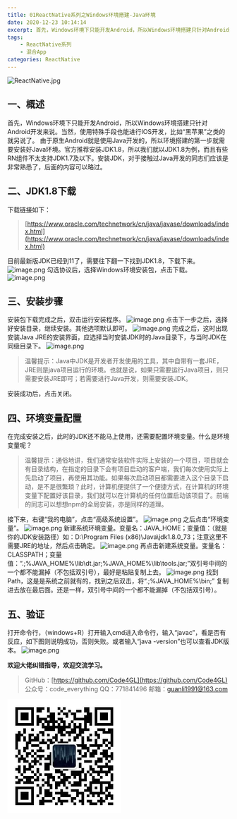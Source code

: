 ```yaml
---
title: 01ReactNative系列之Windows环境搭建-Java环境
date: 2020-12-23 10:14:14
excerpt: 首先，Windows环境下只能开发Android，所以Windows环境搭建只针对Android开发来说。当然，使用特殊手段也能进行IOS开发，比如“黑苹果”之类的就另说了。
tags:
    - ReactNative系列
    - 混合App
categories: ReactNative
---
```


![ReactNative.jpg](https://upload-images.jianshu.io/upload_images/18236822-e9d8ac4cb99f3b3f.jpg?imageMogr2/auto-orient/strip%7CimageView2/2/w/1240)

## 一、概述

首先，Windows环境下只能开发Android，所以Windows环境搭建只针对Android开发来说。当然，使用特殊手段也能进行IOS开发，比如“黑苹果”之类的就另说了。
由于原生Android就是使用Java开发的，所以环境搭建的第一步就需要安装好Java环境。官方推荐安装JDK1.8，所以我们就以JDK1.8为例，而且有些RN组件不太支持JDK1.7及以下。安装JDK，对于接触过Java开发的同志们应该是非常熟悉了，后面的内容可以略过。

## 二、JDK1.8下载

下载链接如下：
>[https://www.oracle.com/technetwork/cn/java/javase/downloads/index.html](https://www.oracle.com/technetwork/cn/java/javase/downloads/index.html)

目前最新版JDK已经到11了，需要往下翻一下找到JDK1.8，下载下来。
![image.png](https://upload-images.jianshu.io/upload_images/18236822-510c1d7eda518543.png?imageMogr2/auto-orient/strip%7CimageView2/2/w/1240)
勾选协议后，选择Windows环境安装包，点击下载。
![image.png](https://upload-images.jianshu.io/upload_images/18236822-e1ced73a5eba24d0.png?imageMogr2/auto-orient/strip%7CimageView2/2/w/1240)

## 三、安装步骤

安装包下载完成之后，双击运行安装程序。
![image.png](https://upload-images.jianshu.io/upload_images/18236822-7efa63376538cc2c.png?imageMogr2/auto-orient/strip%7CimageView2/2/w/1240)
点击下一步之后，选择好安装目录，继续安装。其他选项默认即可。
![image.png](https://upload-images.jianshu.io/upload_images/18236822-c54ffe5b422aaa81.png?imageMogr2/auto-orient/strip%7CimageView2/2/w/1240)
完成之后，这时出现安装Java JRE的安装界面，应选择当时安装JDK时的Java目录下，与当时JDK在同级目录下。
![image.png](https://upload-images.jianshu.io/upload_images/18236822-946e51df8361de2a.png?imageMogr2/auto-orient/strip%7CimageView2/2/w/1240)
>温馨提示：Java中JDK是开发者开发使用的工具，其中自带有一套JRE，JRE则是java项目运行的环境。也就是说，如果只需要运行Java项目，则只需要安装JRE即可；若需要进行Java开发，则需要安装JDK。

安装成功后，点击关闭。

## 四、环境变量配置

在完成安装之后，此时的JDK还不能马上使用，还需要配置环境变量。什么是环境变量呢？
>温馨提示：通俗地讲，我们通常安装软件实际上安装的一个项目，项目就会有目录结构，在指定的目录下会有项目启动的客户端，我们每次使用实际上先启动了项目，再使用其功能。如果每次启动项目都需要进入这个目录下启动，是不是很繁琐？此时，计算机便提供了一个便捷方式，在计算机的环境变量下配置好该目录，我们就可以在计算机的任何位置启动该项目了。前端的同志可以想想npm的全局安装，亦是同样的道理。

接下来，右键“我的电脑”，点击“高级系统设置”。
![image.png](https://upload-images.jianshu.io/upload_images/18236822-ae16e014afa3b8ed.png?imageMogr2/auto-orient/strip%7CimageView2/2/w/1240)
之后点击“环境变量”。
![image.png](https://upload-images.jianshu.io/upload_images/18236822-5d0ab4af70de8d8b.png?imageMogr2/auto-orient/strip%7CimageView2/2/w/1240)
新建系统环境变量。变量名：JAVA_HOME；变量值：（就是你的JDK安装路径）如：D:\Program Files (x86)\Java\jdk1.8.0_73；注意这里不需要JRE的地址，然后点击确定。
![image.png](https://upload-images.jianshu.io/upload_images/18236822-27e7cefb956aa236.png?imageMogr2/auto-orient/strip%7CimageView2/2/w/1240)
再点击新建系统变量。变量名：CLASSPATH；变量值：“.;%JAVA_HOME%\lib\dt.jar;%JAVA_HOME%\lib\tools.jar;”双引号中间的一个都不能漏掉（不包括双引号），最好是粘贴复制上去。
![image.png](https://upload-images.jianshu.io/upload_images/18236822-2f60e7954554fe51.png?imageMogr2/auto-orient/strip%7CimageView2/2/w/1240)
找到Path，这是是系统之前就有的，找到之后双击，将“.;%JAVA_HOME%\bin;” 复制进去放在最后面。还是一样，双引号中间的一个都不能漏掉（不包括双引号）。

## 五、验证

打开命令行，（windows+R）打开输入cmd进入命令行，输入“javac”，看是否有反应，如下图则说明成功，否则失败。或者输入“java -version”也可以查看JDK版本。
![image.png](https://upload-images.jianshu.io/upload_images/18236822-ea63892628269b7c.png?imageMogr2/auto-orient/strip%7CimageView2/2/w/1240)

**欢迎大佬纠错指导，欢迎交流学习。**

>GitHub：[https://github.com/Code4GL](https://github.com/Code4GL)
公众号：code_everything
QQ：771841496
邮箱：guanli1991@163.com

![code_everything](/images/code_everything.jpg)
